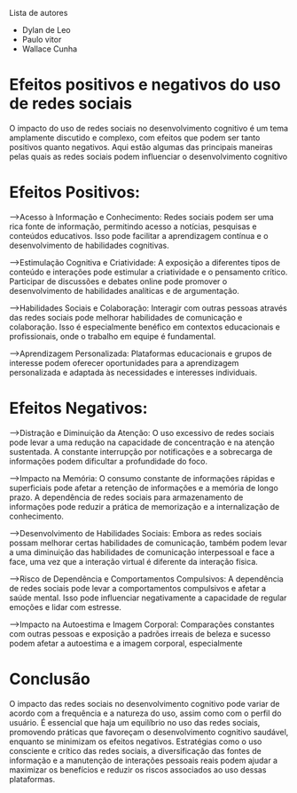Lista de autores
- Dylan de Leo 
- Paulo vitor
- Wallace Cunha

# Efeitos positivos e negativos do uso de redes sociais

O impacto do uso de redes sociais no desenvolvimento cognitivo é um tema amplamente discutido e complexo, com efeitos que podem ser tanto positivos quanto 
negativos. Aqui estão algumas das principais maneiras pelas quais as redes sociais podem influenciar o desenvolvimento cognitivo

# Efeitos Positivos:

-->Acesso à Informação e Conhecimento:
Redes sociais podem ser uma rica fonte de informação, permitindo acesso a notícias, pesquisas e conteúdos educativos. Isso pode facilitar a aprendizagem contínua e o
desenvolvimento de habilidades cognitivas.

-->Estimulação Cognitiva e Criatividade:
A exposição a diferentes tipos de conteúdo e interações pode estimular a criatividade e o pensamento crítico. Participar de discussões e debates online pode promover 
o desenvolvimento de habilidades analíticas e de argumentação.

-->Habilidades Sociais e Colaboração:
Interagir com outras pessoas através das redes sociais pode melhorar habilidades de comunicação e colaboração. Isso é especialmente benéfico em contextos educacionais 
e profissionais, onde o trabalho em equipe é fundamental.

-->Aprendizagem Personalizada:
Plataformas educacionais e grupos de interesse podem oferecer oportunidades para a aprendizagem personalizada e adaptada às necessidades e interesses individuais.

# Efeitos Negativos:
-->Distração e Diminuição da Atenção:
O uso excessivo de redes sociais pode levar a uma redução na capacidade de concentração e na atenção sustentada. A constante interrupção por notificações e a sobrecarga
de informações podem dificultar a profundidade do foco.

-->Impacto na Memória:
O consumo constante de informações rápidas e superficiais pode afetar a retenção de informações e a memória de longo prazo. A dependência de redes sociais para 
armazenamento de informações pode reduzir a prática de memorização e a internalização de conhecimento.

-->Desenvolvimento de Habilidades Sociais:
Embora as redes sociais possam melhorar certas habilidades de comunicação, também podem levar a uma diminuição das habilidades de comunicação interpessoal e face a
face, uma vez que a interação virtual é diferente da interação física.

-->Risco de Dependência e Comportamentos Compulsivos:
A dependência de redes sociais pode levar a comportamentos compulsivos e afetar a saúde mental. Isso pode influenciar negativamente a capacidade de regular 
emoções e lidar com estresse.

-->Impacto na Autoestima e Imagem Corporal:
Comparações constantes com outras pessoas e exposição a padrões irreais de beleza e sucesso podem afetar a autoestima e a imagem corporal, especialmente 

# Conclusão 
O impacto das redes sociais no desenvolvimento cognitivo pode variar de acordo com a frequência e a natureza do uso, assim como com o perfil do usuário. É essencial que haja um 
equilíbrio no uso das redes sociais, promovendo práticas que favoreçam o desenvolvimento cognitivo saudável, enquanto se minimizam os efeitos negativos. Estratégias como o 
uso consciente e crítico das redes sociais, a diversificação das fontes de informação e a manutenção de interações pessoais reais podem ajudar a maximizar os benefícios 
e reduzir os riscos associados ao uso dessas plataformas.
